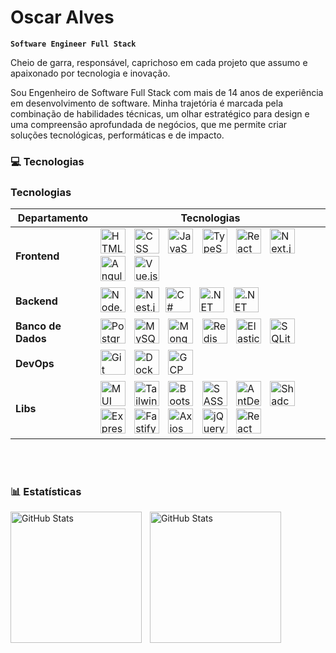# Oscar Alves

**`Software Engineer Full Stack`**

Cheio de garra, responsável, caprichoso em cada projeto que assumo e apaixonado por tecnologia e inovação.

Sou Engenheiro de Software Full Stack com mais de 14 anos de experiência em desenvolvimento de software. Minha trajetória é marcada pela combinação de habilidades técnicas, um olhar estratégico para design e uma compreensão aprofundada de negócios, que me permite criar soluções tecnológicas, performáticas e de impacto.

### 💻 Tecnologias

### Tecnologias

| Departamento       | Tecnologias                                                                                                                                                                                                                                                                                                                                                                                                                                                                                                                                                                                                                                                                                                                                                                                                                                                                                                                                                                                                                                                                                                                                                                                                                                                                                                                                                                                                                                                                                                                                                                                                                                                                                                                                                                                                                                                                                       |
| ------------------ | ------------------------------------------------------------------------------------------------------------------------------------------------------------------------------------------------------------------------------------------------------------------------------------------------------------------------------------------------------------------------------------------------------------------------------------------------------------------------------------------------------------------------------------------------------------------------------------------------------------------------------------------------------------------------------------------------------------------------------------------------------------------------------------------------------------------------------------------------------------------------------------------------------------------------------------------------------------------------------------------------------------------------------------------------------------------------------------------------------------------------------------------------------------------------------------------------------------------------------------------------------------------------------------------------------------------------------------------------------------------------------------------------------------------------------------------------------------------------------------------------------------------------------------------------------------------------------------------------------------------------------------------------------------------------------------------------------------------------------------------------------------------------------------------------------------------------------------------------------------------------------------------------- |
| **Frontend**       | <img alt="HTML" title="HTML" height="40" style="margin-right:10px" src="https://cdn.jsdelivr.net/gh/devicons/devicon@latest/icons/html5/html5-original.svg" /> <img alt="CSS" title="CSS" height="40" style="margin-right:10px" src="https://cdn.jsdelivr.net/gh/devicons/devicon@latest/icons/css3/css3-original.svg" /> <img alt="JavaScript" title="JavaScript" height="40" style="margin-right:10px" src="https://cdn.jsdelivr.net/gh/devicons/devicon@latest/icons/javascript/javascript-original.svg" /> <img alt="TypeScript" title="TypeScript" height="40" style="margin-right:10px" src="https://cdn.jsdelivr.net/gh/devicons/devicon@latest/icons/typescript/typescript-original.svg" /> <img alt="React" title="React" height="40" style="margin-right:10px" src="https://cdn.jsdelivr.net/gh/devicons/devicon@latest/icons/react/react-original.svg" /> <img alt="Next.js" title="Next.js" height="40" style="margin-right:10px" src="https://cdn.jsdelivr.net/gh/devicons/devicon@latest/icons/nextjs/nextjs-original.svg" /> <img alt="Angular" title="Angular" height="40" style="margin-right:10px" src="https://cdn.jsdelivr.net/gh/devicons/devicon/icons/angularjs/angularjs-original.svg" /> <img alt="Vue.js" title="Vue.js" height="40" style="margin-right:10px" src="https://cdn.jsdelivr.net/gh/devicons/devicon@latest/icons/vuejs/vuejs-original.svg" />                                                                                                                                                                                                                                                                                                                                                                                                                                                                                                              |
| **Backend**        | <img alt="Node.js" title="Node.js" height="40" style="margin-right:10px" src="https://cdn.jsdelivr.net/gh/devicons/devicon/icons/nodejs/nodejs-original.svg" /> <img alt="Nest.js" title="Nest.js" height="40" style="margin-right:10px" src="https://cdn.jsdelivr.net/gh/devicons/devicon@latest/icons/nestjs/nestjs-original.svg" /><img alt="C#" title="C#" height="40" style="margin-right:10px" src="https://cdn.jsdelivr.net/gh/devicons/devicon/icons/csharp/csharp-original.svg" /> <img alt=".NET" title=".NET" height="40" style="margin-right:10px" src="https://cdn.jsdelivr.net/gh/devicons/devicon/icons/dot-net/dot-net-plain-wordmark.svg" /> <img alt=".NET Core" title=".NET Core" height="40" style="margin-right:10px" src="https://cdn.jsdelivr.net/gh/devicons/devicon/icons/dotnetcore/dotnetcore-original.svg" />                                                                                                                                                                                                                                                                                                                                                                                                                                                                                                                                                                                                                                                                                                                                                                                                                                                                                                                                                                                                                                                         |
| **Banco de Dados** | <img alt="PostgreSQL" title="PostgreSQL" height="40" style="margin-right:10px" src="https://cdn.jsdelivr.net/gh/devicons/devicon/icons/postgresql/postgresql-original.svg" /> <img alt="MySQL" title="MySQL" height="40" style="margin-right:10px" src="https://cdn.jsdelivr.net/gh/devicons/devicon/icons/mysql/mysql-original.svg" /> <img alt="MongoDB" title="MongoDB" height="40" style="margin-right:10px" src="https://cdn.jsdelivr.net/gh/devicons/devicon/icons/mongodb/mongodb-original.svg" /> <img alt="Redis" title="Redis" height="40" style="margin-right:10px" src="https://cdn.jsdelivr.net/gh/devicons/devicon/icons/redis/redis-original.svg" /> <img alt="ElasticSearch" title="ElasticSearch" height="40" style="margin-right:10px" src="https://cdn.jsdelivr.net/gh/devicons/devicon@latest/icons/elasticsearch/elasticsearch-original.svg" /> <img alt="SQLite" title="SQLite" height="40" style="margin-right:10px" src="https://cdn.jsdelivr.net/gh/devicons/devicon@latest/icons/sqlite/sqlite-original.svg" />                                                                                                                                                                                                                                                                                                                                                                                                                                                                                                                                                                                                                                                                                                                                                                                                                                                    |
| **DevOps**         | <img alt="Git" title="Git" height="40" style="margin-right:10px" src="https://cdn.jsdelivr.net/gh/devicons/devicon@latest/icons/git/git-original.svg" /> <img alt="Docker" title="Docker" height="40" style="margin-right:10px" src="https://cdn.jsdelivr.net/gh/devicons/devicon/icons/docker/docker-original.svg" /> <img alt="GCP" title="GCP" height="40" style="margin-right:10px" src="https://cdn.jsdelivr.net/gh/devicons/devicon/icons/googlecloud/googlecloud-original.svg" />                                                                                                                                                                                                                                                                                                                                                                                                                                                                                                                                                                                                                                                                                                                                                                                                                                                                                                                                                                                                                                                                                                                                                                                                                                                                                                                                                                                                          |
| **Libs**           | <img alt="MUI" title="MUI" height="40" style="margin-right:10px" src="https://cdn.jsdelivr.net/gh/devicons/devicon@latest/icons/materialui/materialui-original.svg" /> <img alt="Tailwind" title="Tailwind" height="40" style="margin-right:10px" src="https://cdn.jsdelivr.net/gh/devicons/devicon@latest/icons/tailwindcss/tailwindcss-original.svg" /> <img alt="Bootstrap" title="Bootstrap" height="40" style="margin-right:10px" src="https://cdn.jsdelivr.net/gh/devicons/devicon@latest/icons/bootstrap/bootstrap-original.svg" /> <img alt="SASS" title="SASS" height="40" style="margin-right:10px" src="https://cdn.jsdelivr.net/gh/devicons/devicon@latest/icons/sass/sass-original.svg" /> <img alt="AntDesign" title="AntDesign" height="40" style="margin-right:10px" src="https://cdn.jsdelivr.net/gh/devicons/devicon@latest/icons/antdesign/antdesign-original.svg" /> <img alt="Shadcn UI" title="Shadcn UI" height="40" style="margin-right:10px" src="https://ui.shadcn.com/apple-touch-icon.png" /> <img alt="Express" title="Express" height="40" style="margin-right:10px" src="https://cdn.jsdelivr.net/gh/devicons/devicon/icons/express/express-original.svg" /> <img alt="Fastify" title="Fastify" height="40" style="margin-right:10px" src="https://cdn.jsdelivr.net/gh/devicons/devicon/icons/fastify/fastify-original.svg" /> <img alt="Axios" title="Axios" height="40" style="margin-right:10px" src="https://cdn.jsdelivr.net/gh/devicons/devicon@latest/icons/axios/axios-plain.svg" /> <img alt="jQuery" title="jQuery" height="40" style="margin-right:10px" src="https://cdn.jsdelivr.net/gh/devicons/devicon@latest/icons/jquery/jquery-plain-wordmark.svg" /> <img alt="React Router" title="React Router" height="40" style="margin-right:10px" src="https://cdn.jsdelivr.net/gh/devicons/devicon@latest/icons/reactrouter/reactrouter-original.svg" /> |

<br/>
<br/>

### 📊 Estatísticas

<p>
  <img
    align="left"
    alt="GitHub Stats"
    height="210"
    style="padding-right: 10px;"
    src="https://github-readme-stats-pearl-nine-64.vercel.app
/api?username=oskaralves&show_icons=true&theme=tokyonight&include_all_commits=true&count_private=true&locale=pt-br"
  />

<img
      align="left"
      alt="GitHub Stats"
      height="210"
      src="https://github-readme-stats-pearl-nine-64.vercel.app
/api/top-langs/?username=oskaralves&theme=tokyonight&layout=compact&custom_title=Tecnologias&count_private=true&langs_count=10"
  />

</p>
